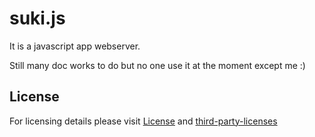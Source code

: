 # suki.js
It is a javascript app webserver.

Still many doc works to do but no one use it at the moment except me :)

## License

For licensing details please visit [License](LICENSE) and [third-party-licenses](LICENSE.3rd-party.md)

